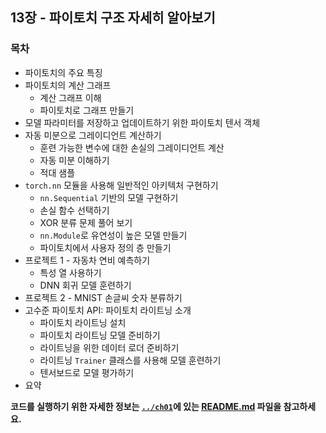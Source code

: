 ## 13장 - 파이토치 구조 자세히 알아보기


### 목차

- 파이토치의 주요 특징
- 파이토치의 계산 그래프
  - 계산 그래프 이해
  - 파이토치로 그래프 만들기
- 모델 파라미터를 저장하고 업데이트하기 위한 파이토치 텐서 객체
- 자동 미분으로 그레이디언트 계산하기
  - 훈련 가능한 변수에 대한 손실의 그레이디언트 계산
  - 자동 미분 이해하기
  - 적대 샘플
- `torch.nn` 모듈을 사용해 일반적인 아키텍처 구현하기
  - `nn.Sequential` 기반의 모델 구현하기
  - 손실 함수 선택하기
  - XOR 분류 문제 풀어 보기
  - `nn.Module`로 유연성이 높은 모델 만들기
  - 파이토치에서 사용자 정의 층 만들기
- 프로젝트 1 - 자동차 연비 예측하기
  - 특성 열 사용하기
  - DNN 회귀 모델 훈련하기
- 프로젝트 2 - MNIST 손글씨 숫자 분류하기
- 고수준 파이토치 API: 파이토치 라이트닝 소개
  - 파이토치 라이트닝 설치
  - 파이토치 라이트닝 모델 준비하기
  - 라이트닝을 위한 데이터 로더 준비하기
  - 라이트닝 `Trainer` 클래스를 사용해 모델 훈련하기
  - 텐서보드로 모델 평가하기
- 요약

**코드를 실행하기 위한 자세한 정보는 [`../ch01`](../ch01)에 있는 [README.md](../ch01/README.md) 파일을 참고하세요.**
